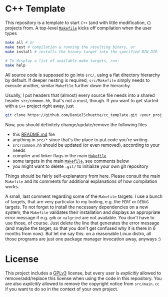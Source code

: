 # C++ Template
This repository is a template to start `C++` (and with little modification,
`C`) projects from. A top-level [`Makefile`](./Makefile) kicks off compilation
when the user types

```bash
make all # or
make test # compilation & running the resulting binary, or
make install # installs the binary target into the specified BIN_DIR

# To display a list of available make targets, run:
make help
```

All source code is supposed to go into `src/`, using a flat directory
hierarchy by default. If deeper nesting is required, `src/Makefile` simply
needs to execute another, similar `Makefile` further down the hierarchy.

Usually, I put headers that (almost) every source file needs into a shared
header `src/common.hh`, that's not a must, though. If you want to get started
with a `C++` project right away, just

```bash
git clone https://github.com/DanielSchuette/cc_template.git <your_proj_name>
```

Now, you should definitely change/update/remove the following files
- this [README.md](./README.md) file
- anything in `src/*` since that's the place to put code you're writing
- `src/common.hh` should be updated (or even removed), according to your needs
- compiler and linker flags in the main [`Makefile`](./Makefile)
- some targets in the main [`Makefile`](./Makefile), see comments below
- you might want to delete `.git/` to initialize your own git repository

Things should be fairly self-explanatory from here. Please consult the main
`Makefile` and its comments for additional explanations of how compilation
works.

A small, last comment regarding some of the `Makefile` targets: I use a bunch
of targets, that are very particular to my tooling, e.g. the `PERF` or `DEBUG`
targets. To not forget to install the necessary dependencies on a new system,
the `Makefile` validates their installation and displays an appropriate error
message if e.g. `gdb` or `valgrind` are not available. You don't have to use
those, of course. Just delete the line that generates the error message (and
maybe the target, so that you don't get confused why it is there in 6 months
from now). But let me say this: on a reasonable Linux distro, all those
programs are just one package manager invocation away, anyways :)

# License
This project includes a [GPLv3](./LICENSE.md) license, but every user is
_explicitly_ allowed to remove/add/replace this license when using the code in
this repository. You are also _explicitly_ allowed to remove the copyright
notice from `src/main.cc` if you want to do so in the context of your own
project.

